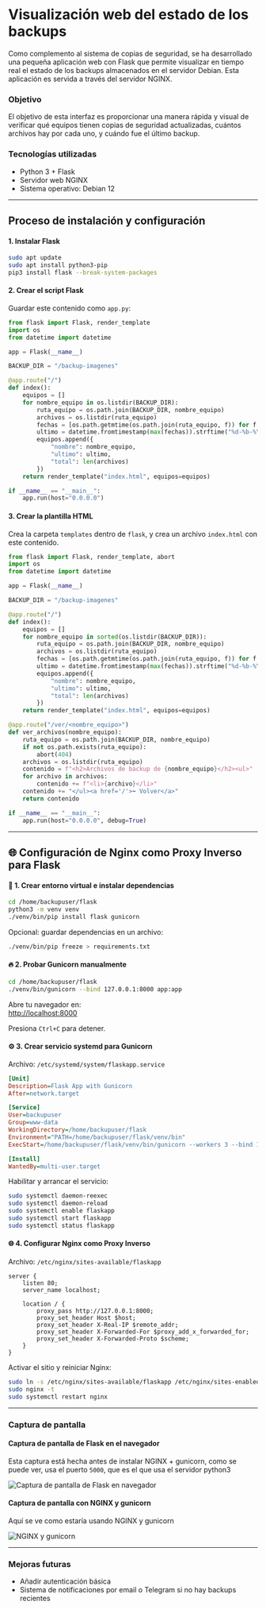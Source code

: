 # Visualización web del estado de los backups

Como complemento al sistema de copias de seguridad, se ha desarrollado una pequeña aplicación web con Flask que permite visualizar en tiempo real el estado de los backups almacenados en el servidor Debian. Esta aplicación es servida a través del servidor NGINX.

### Objetivo

El objetivo de esta interfaz es proporcionar una manera rápida y visual de verificar qué equipos tienen copias de seguridad actualizadas, cuántos archivos hay por cada uno, y cuándo fue el último backup.

### Tecnologías utilizadas

- Python 3 + Flask
- Servidor web NGINX
- Sistema operativo: Debian 12

---

## Proceso de instalación y configuración

#### 1. Instalar Flask

```bash
sudo apt update
sudo apt install python3-pip
pip3 install flask --break-system-packages
```

#### 2. Crear el script Flask

Guardar este contenido como `app.py`:

```python
from flask import Flask, render_template
import os
from datetime import datetime

app = Flask(__name__)

BACKUP_DIR = "/backup-imagenes"

@app.route("/")
def index():
    equipos = []
    for nombre_equipo in os.listdir(BACKUP_DIR):
        ruta_equipo = os.path.join(BACKUP_DIR, nombre_equipo)
        archivos = os.listdir(ruta_equipo)
        fechas = [os.path.getmtime(os.path.join(ruta_equipo, f)) for f in archivos] if archivos else []
        ultimo = datetime.fromtimestamp(max(fechas)).strftime("%d-%b-%Y %H:%M") if fechas else "--"
        equipos.append({
            "nombre": nombre_equipo,
            "ultimo": ultimo,
            "total": len(archivos)
        })
    return render_template("index.html", equipos=equipos)

if __name__ == "__main__":
    app.run(host="0.0.0.0")
```

#### 3. Crear la plantilla HTML

Crea la carpeta `templates` dentro de `flask`, y crea un archivo `index.html` con este contenido.

``` python 
from flask import Flask, render_template, abort
import os
from datetime import datetime

app = Flask(__name__)

BACKUP_DIR = "/backup-imagenes"

@app.route("/")
def index():
    equipos = []
    for nombre_equipo in sorted(os.listdir(BACKUP_DIR)):
        ruta_equipo = os.path.join(BACKUP_DIR, nombre_equipo)
        archivos = os.listdir(ruta_equipo)
        fechas = [os.path.getmtime(os.path.join(ruta_equipo, f)) for f in archivos] if archivos else []
        ultimo = datetime.fromtimestamp(max(fechas)).strftime("%d-%b-%Y %H:%M") if fechas else "--"
        equipos.append({
            "nombre": nombre_equipo,
            "ultimo": ultimo,
            "total": len(archivos)
        })
    return render_template("index.html", equipos=equipos)

@app.route("/ver/<nombre_equipo>")
def ver_archivos(nombre_equipo):
    ruta_equipo = os.path.join(BACKUP_DIR, nombre_equipo)
    if not os.path.exists(ruta_equipo):
        abort(404)
    archivos = os.listdir(ruta_equipo)
    contenido = f"<h2>Archivos de backup de {nombre_equipo}</h2><ul>"
    for archivo in archivos:
        contenido += f"<li>{archivo}</li>"
    contenido += "</ul><a href='/'>⬅ Volver</a>"
    return contenido

if __name__ == "__main__":
    app.run(host="0.0.0.0", debug=True)
```

---

## 🌐 Configuración de Nginx como Proxy Inverso para Flask
#### 🐍 1. Crear entorno virtual e instalar dependencias

```bash
cd /home/backupuser/flask
python3 -m venv venv
./venv/bin/pip install flask gunicorn
```

Opcional: guardar dependencias en un archivo:

```bash
./venv/bin/pip freeze > requirements.txt
```

#### 🔥 2. Probar Gunicorn manualmente

```bash
cd /home/backupuser/flask
./venv/bin/gunicorn --bind 127.0.0.1:8000 app:app
```

Abre tu navegador en:  
[http://localhost:8000](http://localhost:8000)

Presiona `Ctrl+C` para detener.

#### ⚙️ 3. Crear servicio systemd para Gunicorn

Archivo: `/etc/systemd/system/flaskapp.service`

```ini
[Unit]
Description=Flask App with Gunicorn
After=network.target

[Service]
User=backupuser
Group=www-data
WorkingDirectory=/home/backupuser/flask
Environment="PATH=/home/backupuser/flask/venv/bin"
ExecStart=/home/backupuser/flask/venv/bin/gunicorn --workers 3 --bind 127.0.0.1:8000 app:app

[Install]
WantedBy=multi-user.target
```

Habilitar y arrancar el servicio:

```bash
sudo systemctl daemon-reexec
sudo systemctl daemon-reload
sudo systemctl enable flaskapp
sudo systemctl start flaskapp
sudo systemctl status flaskapp
```

#### 🌐 4. Configurar Nginx como Proxy Inverso

Archivo: `/etc/nginx/sites-available/flaskapp`

```nginx
server {
    listen 80;
    server_name localhost;

    location / {
        proxy_pass http://127.0.0.1:8000;
        proxy_set_header Host $host;
        proxy_set_header X-Real-IP $remote_addr;
        proxy_set_header X-Forwarded-For $proxy_add_x_forwarded_for;
        proxy_set_header X-Forwarded-Proto $scheme;
    }
}
```

Activar el sitio y reiniciar Nginx:

```bash
sudo ln -s /etc/nginx/sites-available/flaskapp /etc/nginx/sites-enabled/
sudo nginx -t
sudo systemctl restart nginx
```
---

### Captura de pantalla

#### Captura de pantalla de Flask en el navegador

Esta captura está hecha antes de instalar NGINX + gunicorn, como se puede ver, usa el puerto `5000`, que es el que usa el servidor python3

![Captura de pantalla de Flask en navegador](https://github.com/user-attachments/assets/37a941da-35ad-45e5-ba47-5eff0a787db7)

#### Captura de pantalla con NGINX y gunicorn

Aquí se ve como estaría usando NGINX y gunicorn

![NGINX y gunicorn](https://github.com/user-attachments/assets/d85922ed-5706-4b11-a3cc-7874b2b000d9)


---

### Mejoras futuras

- Añadir autenticación básica
- Sistema de notificaciones por email o Telegram si no hay backups recientes
